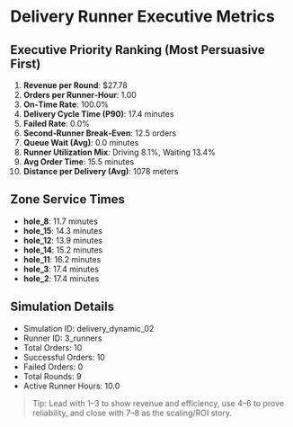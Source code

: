 # Delivery Runner Executive Metrics

## Executive Priority Ranking (Most Persuasive First)
1. **Revenue per Round**: $27.78
2. **Orders per Runner‑Hour**: 1.00
3. **On‑Time Rate**: 100.0%
4. **Delivery Cycle Time (P90)**: 17.4 minutes
5. **Failed Rate**: 0.0%
6. **Second‑Runner Break‑Even**: 12.5 orders
7. **Queue Wait (Avg)**: 0.0 minutes
8. **Runner Utilization Mix**: Driving 8.1%, Waiting 13.4%
9. **Avg Order Time**: 15.5 minutes
10. **Distance per Delivery (Avg)**: 1078 meters

## Zone Service Times
- **hole_8**: 11.7 minutes
- **hole_15**: 14.3 minutes
- **hole_12**: 13.9 minutes
- **hole_14**: 15.2 minutes
- **hole_11**: 16.2 minutes
- **hole_3**: 17.4 minutes
- **hole_2**: 17.4 minutes


## Simulation Details
- Simulation ID: delivery_dynamic_02
- Runner ID: 3_runners
- Total Orders: 10
- Successful Orders: 10
- Failed Orders: 0
- Total Rounds: 9
- Active Runner Hours: 10.0

> Tip: Lead with 1–3 to show revenue and efficiency, use 4–6 to prove reliability, and close with 7–8 as the scaling/ROI story.
